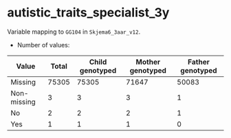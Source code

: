 # autistic_traits_specialist_3y
Variable mapping to `GG104` in `Skjema6_3aar_v12`.
- Number of values:

| Value | Total | Child genotyped | Mother genotyped | Father genotyped |
| ----- | ----- | --------------- | ---------------- | ---------------- |
| Missing | 75305 | 75305 | 71647 | 50083 |
| Non-missing | 3 | 3 | 3 | 1 |
| No | 2 | 2 | 2 |1 |
| Yes | 1 | 1 | 1 |0 |



